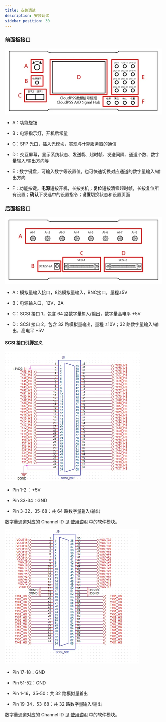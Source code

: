 ```yaml
---
title: 安装调试
description: 安装调试
sidebar_position: 30
---
```


### 前面板接口

![前面板接口展示](./2.png "前面板接口展示")  

- A：功能旋钮   

- B：电源指示灯，开机后常量  
- C：SFP 光口，插入光模块，实现与计算服务器的通信  
- D：交互屏幕，显示系统状态、发送帧、超时帧、发送间隔、通道个数、数字量输入/输出方向等  
- E：数字键盘，可输入数字等设置值，也可快速切换对应通道的数字量输入/输出方向
- F：功能按键。**电源**短按开机，长按关机；**复位**短按清零超时帧，长按复位所有设置；**确认**下发选中的设置指令；**设置**切换状态和设置页面

### 后面板接口

![后面板接口展示](./3.png "后面板接口展示")  

- A：模拟量输入接口，8路模拟量输入，BNC接口，量程±5V  

- B：电源输入口，12V，2A  
- C：SCSI 接口 1，包含 64 路数字量输入/输出，数字量高电平 +5V
- D：SCSI 接口 2，包含 32 路模拟量输出，量程 ±10V；32 路数字量输入/输出，高电平 +5V  

#### SCSI 接口引脚定义

![SCSI1](./4.png "SCSI1")  

- Pin 1-2 ：+5V  
  
- Pin 33-34：GND
- Pin 3-32，35-68：共 64 路数字量输入/输出  

数字量通道对应的 Channel ID 见 [使用说明](../40-user-instructions/index.md) 中的软件模块。  

![SCSI2](./5.png "SCSI2")  

- Pin 17-18：GND
  
- Pin 51-52：GND
- Pin 1-16，35-50：共 32 路模拟量输出  
- Pin 19-34，53-68：共 32 路数字量输入/输出  

数字量通道对应的 Channel ID 见 [使用说明](../40-user-instructions/index.md) 中的软件模块。